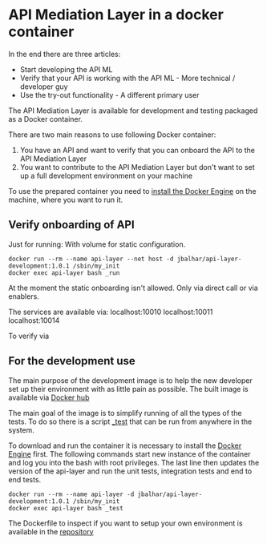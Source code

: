 # API Mediation Layer in a docker container

In the end there are three articles:
 - Start developing the API ML
 - Verify that your API is working with the API ML - More technical / developer guy
 - Use the try-out functionality - A different primary user

The API Mediation Layer is available for development and testing packaged as a Docker container. 

There are two main reasons to use following Docker container:
1) You have an API and want to verify that you can onboard the API to the API Mediation Layer 
2) You want to contribute to the API Mediation Layer but don't want to set up a full development environment on your machine

To use the prepared container you need to [install the Docker Engine](https://docs.docker.com/install/) on the machine, where you want to run it.

## Verify onboarding of API

Just for running:
With volume for static configuration. 

```
docker run --rm --name api-layer --net host -d jbalhar/api-layer-development:1.0.1 /sbin/my_init
docker exec api-layer bash _run
```

At the moment the static onboarding isn't allowed. Only via direct call or via enablers. 

The services are available via:
localhost:10010
localhost:10011
localhost:10014

To verify via 

## For the development use

The main purpose of the development image is to help the new developer set up 
their environment with as little pain as possible. The built image is available
via [Docker hub](https://hub.docker.com/r/jbalhar/api-layer-development)

The main goal of the image is to simplify running of all the types of the tests. To do so there is a script [_test](https://github.com/zowe/api-layer/blob/master/docker/development/_test) that can be run from anywhere in the system. 

To download and run the container it is necessary to install the [Docker Engine](https://www.docker.com/) first. The following commands start new instance of the container and log you into the bash with root privileges. The last line then updates the version of the api-layer and run the unit tests, integration tests and end to end tests. 

```
docker run --rm --name api-layer -d jbalhar/api-layer-development:1.0.1 /sbin/my_init
docker exec api-layer bash _test
```

The Dockerfile to inspect if you want to setup your own environment is available in the [repository](https://github.com/zowe/api-layer/blob/master/docker/development/Dockerfile)
